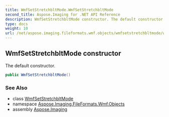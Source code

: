 ```yaml
---
title: WmfSetStretchbltMode.WmfSetStretchbltMode
second_title: Aspose.Imaging for .NET API Reference
description: WmfSetStretchbltMode constructor. The default constructor
type: docs
weight: 10
url: /net/aspose.imaging.fileformats.wmf.objects/wmfsetstretchbltmode/wmfsetstretchbltmode/
---
```

## WmfSetStretchbltMode constructor

The default constructor.

```csharp
public WmfSetStretchbltMode()
```

### See Also

* class [WmfSetStretchbltMode](../)
* namespace [Aspose.Imaging.FileFormats.Wmf.Objects](../../wmfsetstretchbltmode/)
* assembly [Aspose.Imaging](../../../)



